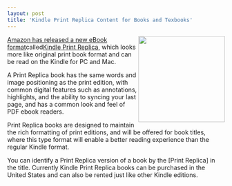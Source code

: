 ```yaml
---
layout: post
title: 'Kindle Print Replica Content for Books and Texbooks'
---
```

<img src="http://kinlane-productions.s3.amazonaws.com/mimeo/amazon/kindle-reader.jpg" alt="" width="200" align="right" /><a title="Amazon has released a new eBook format" href="http://www.teleread.com/paul-biba/new-ebook-format-from-amazon/">Amazon has released a new eBook format</a>called<a title="Kindle Print Replica" href="http://www.amazon.com/gp/help/customer/display.html?nodeId=200738250">Kindle Print Replica</a>, which looks more like original print book format and can be read on the Kindle for PC and Mac.<p></p>
A Print Replica book has the same words and image positioning as the print edition, with common digital features such as annotations, highlights, and the ability to syncing your last page, and has a common look and feel of PDF ebook readers.<p></p>
Print Replica books are designed to maintain the rich formatting of print editions, and will be offered for book titles, where this type format will enable a better reading experience than the regular Kindle format.<p></p>
You can identify a Print Replica version of a book by the [Print Replica] in the title. Currently Kindle Print Replica books can be purchased in the United States and can also be rented just like other Kindle editions.